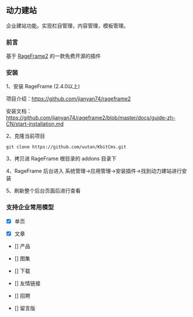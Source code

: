 ## 动力建站

企业建站功能。实现栏目管理，内容管理，模板管理。

### 前言

基于 [RageFrame2](https://github.com/jianyan74/rageframe2) 的一款免费开源的插件

### 安装

1、安装 RageFrame (2.4.0以上)

项目介绍：https://github.com/jianyan74/rageframe2

安装文档：https://github.com/jianyan74/rageframe2/blob/master/docs/guide-zh-CN/start-installation.md

2、克隆当前项目

```
git clone https://github.com/uutan/KbitCms.git
```

3、拷贝进 RageFrame 根目录的 addons 目录下

4、RageFrame 后台进入 系统管理->应用管理->安装插件->找到动力建站进行安装

5、刷新整个后台页面后进行查看

### 支持企业常用模型



- [x] 单页

- [x] 文章

- [] 产品

- [] 图集

- [] 下载

- [] 友情链接

- [] 招聘

- [] 留言版
